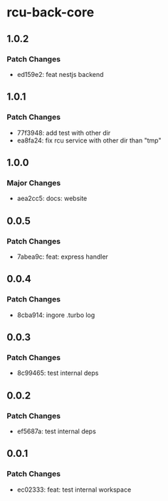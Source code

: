 # rcu-back-core

## 1.0.2

### Patch Changes

- ed159e2: feat nestjs backend

## 1.0.1

### Patch Changes

- 77f3948: add test with other dir
- ea8fa24: fix rcu service with other dir than "tmp"

## 1.0.0

### Major Changes

- aea2cc5: docs: website

## 0.0.5

### Patch Changes

- 7abea9c: feat: express handler

## 0.0.4

### Patch Changes

- 8cba914: ingore .turbo log

## 0.0.3

### Patch Changes

- 8c99465: test internal deps

## 0.0.2

### Patch Changes

- ef5687a: test internal deps

## 0.0.1

### Patch Changes

- ec02333: feat: test internal workspace
